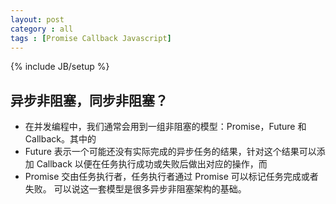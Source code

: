 ```yaml
---
layout: post
category : all
tags : [Promise Callback Javascript]
---
```

{% include JB/setup %}

## 异步非阻塞，同步非阻塞？

* 在并发编程中，我们通常会用到一组非阻塞的模型：Promise，Future 和 Callback。其中的 
* Future 表示一个可能还没有实际完成的异步任务的结果，针对这个结果可以添加 Callback 以便在任务执行成功或失败后做出对应的操作，而 
* Promise 交由任务执行者，任务执行者通过 Promise 可以标记任务完成或者失败。 可以说这一套模型是很多异步非阻塞架构的基础。
